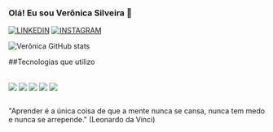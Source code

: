 ### Olá! Eu sou Verônica Silveira 👋

[![LINKEDIN](https://img.shields.io/badge/LinkedIn-0077B5?style=for-the-badge&logo=linkedin&logoColor=white)](https://www.linkedin.com/in/veronicasgc/)
[![INSTAGRAM](https://img.shields.io/badge/Instagram-E4405F?style=for-the-badge&logo=instagram&logoColor=white)](https://www.instagram.com/veronicasgc30/)

![Verônica GitHub stats](https://github-readme-stats.vercel.app/api?username=veronicasgc&show_icons=true&theme=blue-green)

##Tecnologias que utilizo

<div style="display: inline_block"><br/>
<img align="center" src="https://img.shields.io/badge/HTML5-E34F26?style=for-the-badge&logo=html5&logoColor=white"> 
<img align="center" src="https://img.shields.io/badge/JavaScript-F7DF1E?style=for-the-badge&logo=javascript&logoColor=black"> 
<img align="center" src="https://img.shields.io/badge/CSS-239120?&style=for-the-badge&logo=css3&logoColor=white"> 
<img align="center" src="https://img.shields.io/badge/React-20232A?style=for-the-badge&logo=react&logoColor=61DAFB"> 
<img align="center" src="https://img.shields.io/badge/PostgreSQL-316192?style=for-the-badge&logo=postgresql&logoColor=white"> 
<!-- <img align="center" src=""> 
<img align="center" src="">  -->
 </div><br/>

"Aprender é a única coisa de que a mente nunca se cansa, nunca tem medo e nunca se arrepende." (Leonardo da Vinci)
